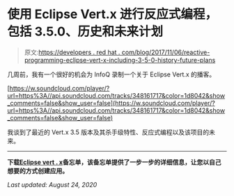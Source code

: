 # 使用 Eclipse Vert.x 进行反应式编程，包括 3.5.0、历史和未来计划

> 原文:[https://developers . red hat . com/blog/2017/11/06/reactive-programming-eclipse-vert-x-including-3-5-0-history-future-plans](https://developers.redhat.com/blog/2017/11/06/reactive-programming-eclipse-vert-x-including-3-5-0-history-future-plans)

几周前，我有一个很好的机会为 InfoQ 录制一个关于 Eclipse Vert.x 的播客。

[https://w.soundcloud.com/player/?url=https%3A//api.soundcloud.com/tracks/348161717&color=1d8042&show_comments=false&show_user=false](https://w.soundcloud.com/player/?url=https%3A//api.soundcloud.com/tracks/348161717&color=1d8042&show_comments=false&show_user=false)

我谈到了最近的 Vert.x 3.5 版本及其杀手级特性、反应式编程以及该项目的未来。

* * *

**下载**[**Eclipse vert . x**](https://developers.redhat.com/promotions/vertx-cheatsheet/)**备忘单，该备忘单提供了一步一步的详细信息，让您以自己想要的方式创建应用。**

*Last updated: August 24, 2020*